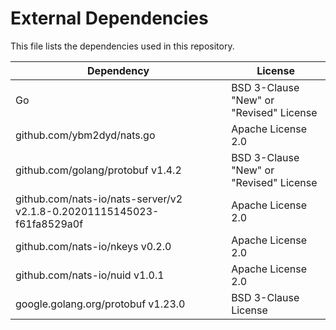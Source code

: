 # External Dependencies

This file lists the dependencies used in this repository.

| Dependency | License |
|-|-|
| Go | BSD 3-Clause "New" or "Revised" License |
| github.com/ybm2dyd/nats.go | Apache License 2.0 |
| github.com/golang/protobuf v1.4.2 | BSD 3-Clause "New" or "Revised" License |
| github.com/nats-io/nats-server/v2 v2.1.8-0.20201115145023-f61fa8529a0f | Apache License 2.0 |
| github.com/nats-io/nkeys v0.2.0 | Apache License 2.0 |
| github.com/nats-io/nuid v1.0.1 | Apache License 2.0 |
| google.golang.org/protobuf v1.23.0 | BSD 3-Clause License |
